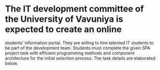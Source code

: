 # The IT development committee of the University of Vavuniya is expected to create an online
students’ information portal. They are willing to hire talented IT students to be part of the
development team. Students must complete the given SPA project task with efficient
programming methods and component architecture for the initial selection process. The task
details are elaborated below.

